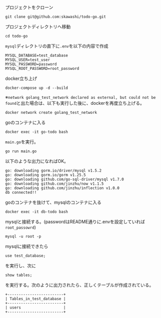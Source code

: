 プロジェクトをクローン
```
git clone git@github.com:skawashi/todo-go.git
```

プロジェクトディレクトリへ移動
```
cd todo-go
```

`mysql`ディレクトリの直下に`.env`を以下の内容で作成
```
MYSQL_DATABASE=test_database
MYSQL_USER=test_user
MYSQL_PASSWORD=password
MYSQL_ROOT_PASSWORD=root_password
```

docker立ち上げ
```
docker-compose up -d --build
```
※`network golang_test_network declared as external, but could not be found`と出た場合は、以下も実行した後に、dockerを再度立ち上げる。
```
docker network create golang_test_network
```

goのコンテナに入る
```
docker exec -it go-todo bash
```
`main.go`を実行。
```
go run main.go
```
以下のような出力になればOK。
```
go: downloading gorm.io/driver/mysql v1.5.2
go: downloading gorm.io/gorm v1.25.5
go: downloading github.com/go-sql-driver/mysql v1.7.0
go: downloading github.com/jinzhu/now v1.1.5
go: downloading github.com/jinzhu/inflection v1.0.0
db connected!!
```

goのコンテナを抜けて、mysqlのコンテナに入る
```
docker exec -it db-todo bash
```

mysqlと接続する。(passwordはREADME通りに.envを設定していれば`root_passowrd`)
```
mysql -u root -p
```

mysqlに接続できたら
```
use test_database;
```
を実行し、次に
```
show tables;
```
を実行する。次のように出力されたら、正しくテーブルが作成されている。
```
+-------------------------+
| Tables_in_test_database |
+-------------------------+
| users                   |
+-------------------------+
```

